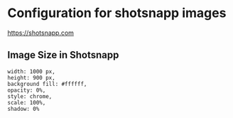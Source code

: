 # Configuration for shotsnapp images

https://shotsnapp.com

## Image Size in Shotsnapp

```
width: 1000 px,
height: 900 px,
background fill: #ffffff,
opacity: 0%,
style: chrome,
scale: 100%,
shadow: 0%
```
